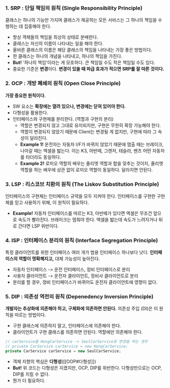 ### 1. SRP : 단일 책임의 원칙 (Single Responsibility Principle)
클래스는 하나의 기능만 가지며 클래스가 제공하는 모든 서비스는 그 하나의 책임을 수행하는 데 집중해야 한다.
- 항상 객체들의 책임을 최상의 상태로 분배한다.
- 클래스는 자신의 이름이 나타내는 일을 해야 한다.
- 올바른 클래스의 이름은 해당 클래스의 책임을 나타내는 가장 좋은 방법이다.
- 한 클래스는 하나의 개념을 나타내고, 하나의 책임을 가진다.
- **But!** '하나의 책임'이라는 게 모호하다. 큰 책임일 수도 작은 책임일 수도 있다.
- 중요한 기준은 **변경**이다. **변경이 있을 때 파급 효과가 적으면 SRP를 잘 따른 것이다.**

### 2. OCP : 개방 폐쇄의 원칙 (Open Close Principle)
**가장 중요한 원칙이다.**
- SW 요소는 **확장에는 열려 있으나, 변경에는 닫혀 있어야 한다.**
- 다형성을 활용한다.
- 인터페이스와 구현체를 분리한다. (역할과 구현의 분리)
	- 역할은 변경되지 않고 그대로 유지되지만, 구현은 무한히 확장 가능해야 한다.
	- 역할이 변경되지 않았기 때문에 Client는 변경될 게 없지만, 구현에 따라 그 속성이 달라진다.
	- **Example 1!** 운전자는 자동차 I/F가 바뀌지 않았기 때문에 멈출 때는 브레이크, 나아갈 때는 엑셀을 밟는다. 이는 K3, 아반떼, 그렌저, 테슬라, 벤츠 어떤 자동차를 타더라도 동일하다.
	- **Example 2!** 로미오 역할의 배우는 줄리엣 역할과 합을 맞추는 것이지, 줄리엣 역할을 하는 배우에 상관 없이 로미오 역할이 동일하다. 달라지면 안된다.


### 3. LSP : 리스코브 치환의 원칙 (The Liskov Substitution Principle)
인터페이스의 구현체는 인터페이스 규약을 모두 지켜야 한다. 인터페이스를 구현한 구현체를 믿고 사용하기 위해, 이 원칙이 필요하다.
- **Example!** 자동차 인터페이스를 따르는 K3, 아반떼가 있다면 엑셀은 무조건 앞으로 속도가 빨라진다. 브레이크는 멈춰야 한다. 엑셀을 밟는데 속도가 느려지거나 뒤로 간다면 LSP 위반이다.

### 4. ISP : 인터페이스 분리의 원칙 (Interface Segregation Principle)
특정 클라이언트를 위한 인터페이스 여러 개가 범용 인터페이스 하나보다 낫다. **인터페이스의 역할이 명확해지고,** 대체 가능성이 높아진다.
- 자동차 인터페이스 -> 운전 인터페이스, 정비 인터페이스로 분리
- 사용자 클라이언트 -> 운전자 클라이언트, 정비사 클라이언트로 분리
- 분리를 할 경우, 정비 인터페이스가 바뀌어도 운전자 클라이언트에 영향이 없다.

### 5. DIP : 의존성 역전의 원칙 (Depenedency Inversion Principle)
**개발자는 추상화에 의존해야 하고, 구체화에 의존하면 안된다.** 의존성 주입 (DI)은 이 원칙을 따르는 방법이다.
- 구현 클래스에 의존하지 말고, 인터페이스에 의존해야 한다.
- 클라이언트가 구현 클래스를 의존하면 안된다. 역할에만 의존해야 한다.

```java
// carService를 HongCarService -> SeulCarService로 변경을 하는 경우
// private CarService carService = new HongCarService;
private CarService carService = new SeulCarService;
```
- 객체 지향의 핵심은 **다형성**([[OOP#다형성]])
- **But!** 위 코드는 다형성은 지켰지만, OCP, DIP를 위반한다. 다형성만으로는 OCP, DIP를 지킬 수 없다.
- 뭔가 더 필요하다.